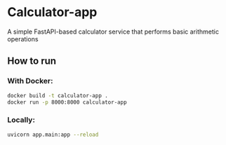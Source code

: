 # Calculator-app

A simple FastAPI-based calculator service that performs basic arithmetic operations

## How to run

### With Docker:
```bash
docker build -t calculator-app .
docker run -p 8000:8000 calculator-app
```
### Locally:
```bash
uvicorn app.main:app --reload
